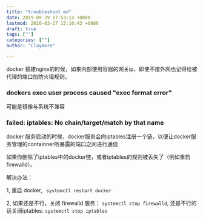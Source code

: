 ```yaml
---
title: "troubleshoot.md"
date: 2019-09-29 17:53:13 +0800
lastmod: 2020-03-17 15:10:43 +0800
draft: true
tags: [""]
categories: [""]
author: "Claymore"

---
```

docker 搭建nginx的时候，如果内部使用容器的网关ip，即使不接外网也记得给被代理的端口加防火墙规则。





### dockers exec user process caused "exec format error"

可能是镜像与系统不兼容



### failed: iptables: No chain/target/match by that name

docker 服务启动的时候，docker服务会向iptables注册一个链，以便让docker服务管理的containner所暴露的端口之间进行通信

如果你删除了iptables中的docker链，或者iptables的规则被丢失了（例如重启firewalld）。

解决办法：

1, 重启 docker, ` systemctl restart docker` 

2, 如果还是不行，关闭 firewalld 服务： `systemctl stop firewalld`,  还是不行的话关闭iptables: `systemctl stop iptables`